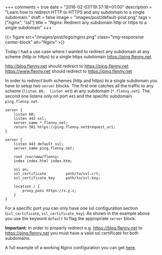 +++
comments = true
date = "2016-02-03T19:37:18+01:00"
description = "Learn how to redirect HTTP to HTTPS and any subdomain to a single subdomain."
draft = false
image = "images/post/default-post.png"
tags = ["nginx", "ssl"]
title = "Nginx: Redirect any subdomain http or https to a single subdomain"
+++

{{< figure src="/images/post/logo/nginx.png" class="img-responsive center-block" alt="Nginx" >}}

Today I had a use case where I wanted to redirect any subdomain at any scheme (http or https) to a single https subdomain https://ping.flenny.net.

http://blog.flenny.net should redirect to https://ping.flenny.net<br>
https://www.flenny.net should redirect to https://ping.flenny.net

In order to redirect both schemes (http and https) to a single subdomain you have to setup two `server` blocks. The first one catches all the traffic to any scheme (`listen 80;  listen 443`) at any subdomain (`*.flenny.net`). The second one listens only on port `443` and the specific subdomain `ping.flenny.net`.

    server {
		listen 80;
		listen 443 ssl;
		server_name *.flenny.net;
		return 301 https://ping.flenny.net$request_uri;
	}

	server {
		listen 443 default ssl;
		server_name ping.flenny.net;
	
		root /var/www/flenny;
		index index.html index.htm;
	
		ssl on;
		ssl_certificate			path/to/ssl.crt;
		ssl_certificate_key		path/to/ssl.key;
		
		location / {
			proxy_pass https://x.y.z;
		}
	}

For a specific port you can only have one ssl configuration section (`ssl_certificate`, `ssl_certificate_key`). As shown in the example above you use the keyword `default` to flag the appropriate `server` block.

**Important:** In order to properly redirect e.g. https://blog.flenny.net to https://ping.flenny.net you must have a valid ssl certificate for both subdomains.

A full example of a working Nginx configuration you can get <a href="https://gist.github.com/flenny/de4b6ab465ed5b1c6886" target="_blank">here</a>.